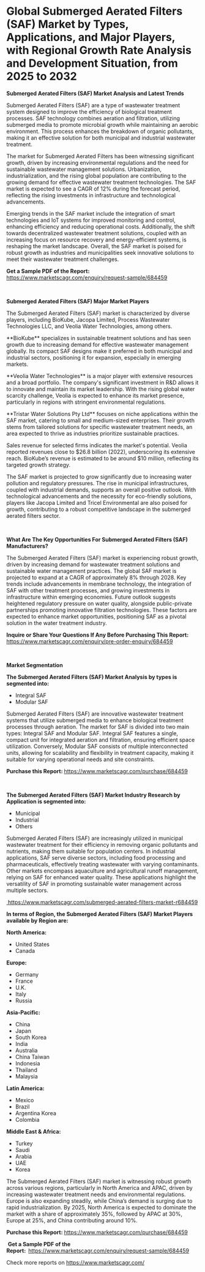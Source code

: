 <p><h1>Global Submerged Aerated Filters (SAF) Market by Types, Applications, and Major Players, with Regional Growth Rate Analysis and Development Situation, from 2025 to 2032</h1></p><p><strong>Submerged Aerated Filters (SAF) Market Analysis and Latest Trends</strong></p>
<p><p>Submerged Aerated Filters (SAF) are a type of wastewater treatment system designed to improve the efficiency of biological treatment processes. SAF technology combines aeration and filtration, utilizing submerged media to promote microbial growth while maintaining an aerobic environment. This process enhances the breakdown of organic pollutants, making it an effective solution for both municipal and industrial wastewater treatment.</p><p>The market for Submerged Aerated Filters has been witnessing significant growth, driven by increasing environmental regulations and the need for sustainable wastewater management solutions. Urbanization, industrialization, and the rising global population are contributing to the growing demand for effective wastewater treatment technologies. The SAF market is expected to see a CAGR of 12% during the forecast period, reflecting the rising investments in infrastructure and technological advancements.</p><p>Emerging trends in the SAF market include the integration of smart technologies and IoT systems for improved monitoring and control, enhancing efficiency and reducing operational costs. Additionally, the shift towards decentralized wastewater treatment solutions, coupled with an increasing focus on resource recovery and energy-efficient systems, is reshaping the market landscape. Overall, the SAF market is poised for robust growth as industries and municipalities seek innovative solutions to meet their wastewater treatment challenges.</p></p>
<p><strong>Get a Sample PDF of the Report:&nbsp;</strong> <a href="https://www.marketscagr.com/enquiry/request-sample/684459?utm_campaign=1166&utm_medium=2&utm_source=Github&utm_content=ia&utm_term=02032025&utm_id=submerged-aerated-filters-saf">https://www.marketscagr.com/enquiry/request-sample/684459</a></p>
<p>&nbsp;</p>
<p><strong>Submerged Aerated Filters (SAF) Major Market Players</strong></p>
<p><p>The Submerged Aerated Filters (SAF) market is characterized by diverse players, including BioKube, Jacopa Limited, Process Wastewater Technologies LLC, and Veolia Water Technologies, among others. </p><p>**BioKube** specializes in sustainable treatment solutions and has seen growth due to increasing demand for effective wastewater management globally. Its compact SAF designs make it preferred in both municipal and industrial sectors, positioning it for expansion, especially in emerging markets.</p><p>**Veolia Water Technologies** is a major player with extensive resources and a broad portfolio. The company's significant investment in R&D allows it to innovate and maintain its market leadership. With the rising global water scarcity challenge, Veolia is expected to enhance its market presence, particularly in regions with stringent environmental regulations.</p><p>**Tristar Water Solutions Pty Ltd** focuses on niche applications within the SAF market, catering to small and medium-sized enterprises. Their growth stems from tailored solutions for specific wastewater treatment needs, an area expected to thrive as industries prioritize sustainable practices.</p><p>Sales revenue for selected firms indicates the market's potential. Veolia reported revenues close to $26.8 billion (2022), underscoring its extensive reach. BioKube’s revenue is estimated to be around $10 million, reflecting its targeted growth strategy.</p><p>The SAF market is projected to grow significantly due to increasing water pollution and regulatory pressures. The rise in municipal infrastructures, coupled with industrial demands, supports an overall positive outlook. With technological advancements and the necessity for eco-friendly solutions, players like Jacopa Limited and Tricel Environmental are also poised for growth, contributing to a robust competitive landscape in the submerged aerated filters sector.</p></p>
<p>&nbsp;</p>
<p><strong>What Are The Key Opportunities For Submerged Aerated Filters (SAF) Manufacturers?</strong></p>
<p><p>The Submerged Aerated Filters (SAF) market is experiencing robust growth, driven by increasing demand for wastewater treatment solutions and sustainable water management practices. The global SAF market is projected to expand at a CAGR of approximately 8% through 2028. Key trends include advancements in membrane technology, the integration of SAF with other treatment processes, and growing investments in infrastructure within emerging economies. Future outlook suggests heightened regulatory pressure on water quality, alongside public-private partnerships promoting innovative filtration technologies. These factors are expected to enhance market opportunities, positioning SAF as a pivotal solution in the water treatment industry.</p></p>
<p><strong>Inquire or Share Your Questions If Any Before Purchasing This Report:</strong> <a href="https://www.marketscagr.com/enquiry/pre-order-enquiry/684459?utm_campaign=1166&utm_medium=2&utm_source=Github&utm_content=ia&utm_term=02032025&utm_id=submerged-aerated-filters-saf">https://www.marketscagr.com/enquiry/pre-order-enquiry/684459</a></p>
<p>&nbsp;</p>
<p><strong>Market Segmentation</strong></p>
<p><strong>The Submerged Aerated Filters (SAF) Market Analysis by types is segmented into:</strong></p>
<p><ul><li>Integral SAF</li><li>Modular SAF</li></ul></p>
<p><p>Submerged Aerated Filters (SAF) are innovative wastewater treatment systems that utilize submerged media to enhance biological treatment processes through aeration. The market for SAF is divided into two main types: Integral SAF and Modular SAF. Integral SAF features a single, compact unit for integrated aeration and filtration, ensuring efficient space utilization. Conversely, Modular SAF consists of multiple interconnected units, allowing for scalability and flexibility in treatment capacity, making it suitable for varying operational needs and site constraints.</p></p>
<p><strong>Purchase this Report:&nbsp;</strong><a href="https://www.marketscagr.com/purchase/684459?utm_campaign=1166&utm_medium=2&utm_source=Github&utm_content=ia&utm_term=02032025&utm_id=submerged-aerated-filters-saf">https://www.marketscagr.com/purchase/684459</a></p>
<p>&nbsp;</p>
<p><strong>The Submerged Aerated Filters (SAF) Market Industry Research by Application is segmented into:</strong></p>
<p><ul><li>Municipal</li><li>Industrial</li><li>Others</li></ul></p>
<p><p>Submerged Aerated Filters (SAF) are increasingly utilized in municipal wastewater treatment for their efficiency in removing organic pollutants and nutrients, making them suitable for population centers. In industrial applications, SAF serve diverse sectors, including food processing and pharmaceuticals, effectively treating wastewater with varying contaminants. Other markets encompass aquaculture and agricultural runoff management, relying on SAF for enhanced water quality. These applications highlight the versatility of SAF in promoting sustainable water management across multiple sectors.</p></p>
<p><a href="https://www.marketscagr.com/submerged-aerated-filters-market-r684459?utm_campaign=1166&utm_medium=2&utm_source=Github&utm_content=ia&utm_term=02032025&utm_id=submerged-aerated-filters-saf">&nbsp;https://www.marketscagr.com/submerged-aerated-filters-market-r684459</a></p>
<p><strong>In terms of Region, the Submerged Aerated Filters (SAF) Market Players available by Region are:</strong></p>
<p>
    <p> <strong> North America: </strong>
        <ul>
            <li>United States</li>
            <li>Canada</li>
        </ul>
        </p> 
    <p> <strong> Europe: </strong>
        <ul>
            <li>Germany</li>
            <li>France</li>
            <li>U.K.</li>
            <li>Italy</li>
            <li>Russia</li>
        </ul>
        </p> 
    <p> <strong> Asia-Pacific: </strong>
        <ul>
            <li>China</li>
            <li>Japan</li>
            <li>South Korea</li>
            <li>India</li>
            <li>Australia</li>
            <li>China Taiwan</li>
            <li>Indonesia</li>
            <li>Thailand</li>
            <li>Malaysia</li>
        </ul>
        </p> 
    <p> <strong> Latin America: </strong>
        <ul>
            <li>Mexico</li>
            <li>Brazil</li>
            <li>Argentina Korea</li>
            <li>Colombia</li>
        </ul>
        </p> 
    <p> <strong> Middle East & Africa: </strong>
        <ul>
            <li>Turkey</li>
            <li>Saudi</li>
            <li>Arabia</li>
            <li>UAE</li>
            <li>Korea</li>
        </ul>
    </p>
    </p>
<p><p>The Submerged Aerated Filters (SAF) market is witnessing robust growth across various regions, particularly in North America and APAC, driven by increasing wastewater treatment needs and environmental regulations. Europe is also expanding steadily, while China’s demand is surging due to rapid industrialization. By 2025, North America is expected to dominate the market with a share of approximately 35%, followed by APAC at 30%, Europe at 25%, and China contributing around 10%.</p></p>
<p><strong>Purchase this Report: </strong><a href="https://www.marketscagr.com/purchase/684459?utm_campaign=1166&utm_medium=2&utm_source=Github&utm_content=ia&utm_term=02032025&utm_id=submerged-aerated-filters-saf">https://www.marketscagr.com/purchase/684459</a></p>
<p>&nbsp;<strong>Get a Sample PDF of the Report:&nbsp;&nbsp;</strong><a href="https://www.marketscagr.com/enquiry/request-sample/684459?utm_campaign=1166&utm_medium=2&utm_source=Github&utm_content=ia&utm_term=02032025&utm_id=submerged-aerated-filters-saf">https://www.marketscagr.com/enquiry/request-sample/684459</a></p>
<p><strong></strong></p>
<p>Check more reports on <a href="https://www.marketscagr.com/?utm_campaign=1166&utm_medium=2&utm_source=Github&utm_content=ia&utm_term=02032025&utm_id=submerged-aerated-filters-saf">https://www.marketscagr.com/</a></p>